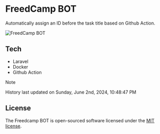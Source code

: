 # FreedCamp BOT

Automatically assign an ID before the task title based on Github Action.

![FreedCamp BOT](https://repository-images.githubusercontent.com/737932867/7d34798b-2680-471c-b089-a78a718d3d6a)

## Tech

- Laravel
- Docker
- Github Action

> [!NOTE]  
> History last updated on Sunday, June 2nd, 2024, 10:48:47 PM

## License

The Freedcamp BOT is open-sourced software licensed under the [MIT license](https://opensource.org/licenses/MIT).
